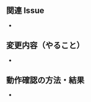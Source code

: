 ## 関連 Issue

<!-- #xxで指定 -->

-

## 変更内容（やること）

<!-- 変更内容、実現すること -->

-

## 動作確認の方法・結果

<!-- frontendの実装があるときは作った画面も載せる -->

-
